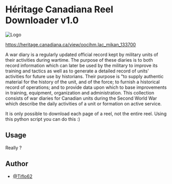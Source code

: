 # Héritage Canadiana Reel Downloader v1.0

![Logo](https://heritage.canadiana.ca/static/images/heritage-color.svg)

https://heritage.canadiana.ca/view/oocihm.lac_mikan_133700

A war diary is a regularly updated official record kept by military units of their activities during wartime. The purpose of these diaries is to both record information which can later be used by the military to improve its training and tactics as well as to generate a detailed record of units' activities for future use by historians. Their purpose is "to supply authentic material for the history of the unit, and of the force; to furnish a historical record of operations; and to provide data upon which to base improvements in training, equipment, organization and administration.
This collection consists of war diaries for Canadian units during the Second World War which describe the daily activities of a unit or formation on active service.

It is only possible to download each page of a reel, not the entire reel.
Using this python script you can do this :)

## Usage
Really ?

## Author

- [@Tiflo62](https://github.com/Tiflo62)
